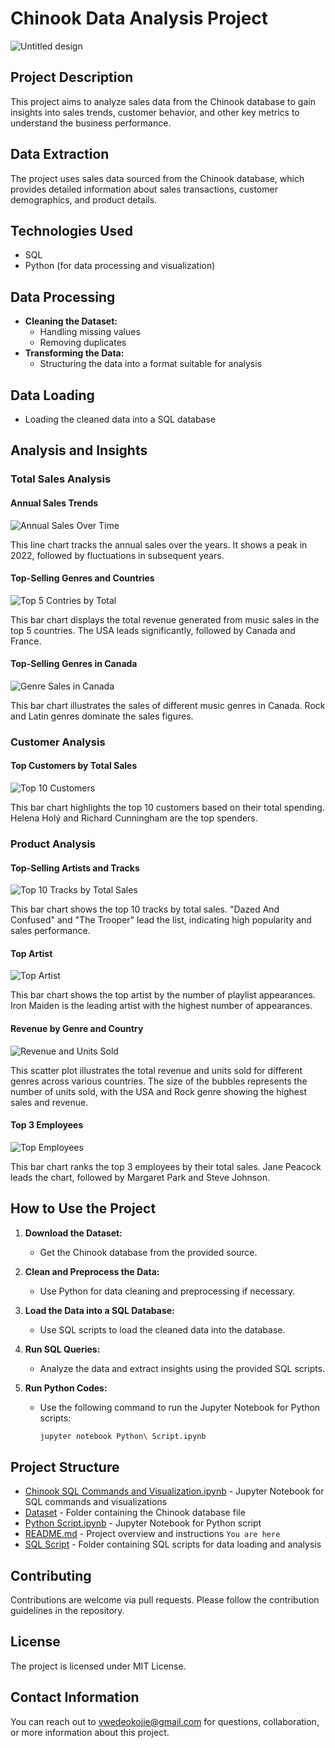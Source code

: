 # Chinook Data Analysis Project

![Untitled design](https://github.com/VwedeOkojie/Chinook/assets/161823174/f3e4db09-0ad4-4ea0-9441-4aba52f6a2f1)


## Project Description

This project aims to analyze sales data from the Chinook database to gain insights into sales trends, customer behavior, and other key metrics to understand the business performance.

## Data Extraction

The project uses sales data sourced from the Chinook database, which provides detailed information about sales transactions, customer demographics, and product details.

## Technologies Used

- SQL
- Python (for data processing and visualization)

## Data Processing

- **Cleaning the Dataset:**
  - Handling missing values
  - Removing duplicates
- **Transforming the Data:**
  - Structuring the data into a format suitable for analysis

## Data Loading

- Loading the cleaned data into a SQL database

## Analysis and Insights

### Total Sales Analysis

#### Annual Sales Trends
![Annual Sales Over Time](https://github.com/VwedeOkojie/Chinook/assets/161823174/eabf0296-0a53-4af3-9a41-91683cdf54e1)


This line chart tracks the annual sales over the years. It shows a peak in 2022, followed by fluctuations in subsequent years.

#### Top-Selling Genres and Countries
![Top 5 Contries by Total](https://github.com/VwedeOkojie/Chinook/assets/161823174/67a402f0-4d40-442b-a2e2-635239f050c3)


This bar chart displays the total revenue generated from music sales in the top 5 countries. The USA leads significantly, followed by Canada and France.

#### Top-Selling Genres in Canada
![Genre Sales in Canada](https://github.com/VwedeOkojie/Chinook/assets/161823174/8b1244d9-bcbd-4b60-9767-4a23c6ab3626)


This bar chart illustrates the sales of different music genres in Canada. Rock and Latin genres dominate the sales figures.

### Customer Analysis

#### Top Customers by Total Sales
![Top 10 Customers](https://github.com/VwedeOkojie/Chinook/assets/161823174/66c211ea-f743-4a8b-b2a8-fc5f80460356)


This bar chart highlights the top 10 customers based on their total spending. Helena Holý and Richard Cunningham are the top spenders.

### Product Analysis

#### Top-Selling Artists and Tracks
![Top 10 Tracks by Total Sales](https://github.com/VwedeOkojie/Chinook/assets/161823174/97fd7050-553c-48d8-9eb5-4dbaa08c1f3e)


This bar chart shows the top 10 tracks by total sales. "Dazed And Confused" and "The Trooper" lead the list, indicating high popularity and sales performance.

#### Top Artist
![Top Artist](https://github.com/VwedeOkojie/Chinook/assets/161823174/48f70283-43af-4771-baeb-9818b0af807c)


This bar chart shows the top artist by the number of playlist appearances. Iron Maiden is the leading artist with the highest number of appearances.

#### Revenue by Genre and Country
![Revenue and Units Sold](https://github.com/VwedeOkojie/Chinook/assets/161823174/9e7faf2e-2ba6-40c6-9b03-924a48892f6b)


This scatter plot illustrates the total revenue and units sold for different genres across various countries. The size of the bubbles represents the number of units sold, with the USA and Rock genre showing the highest sales and revenue.

#### Top 3 Employees
![Top Employees](https://github.com/VwedeOkojie/Chinook/assets/161823174/d5115632-7ae0-42e1-9b9e-1e3ef06cef94)


This bar chart ranks the top 3 employees by their total sales. Jane Peacock leads the chart, followed by Margaret Park and Steve Johnson.


## How to Use the Project

1. **Download the Dataset:**
   - Get the Chinook database from the provided source.
   
2. **Clean and Preprocess the Data:**
   - Use Python for data cleaning and preprocessing if necessary.
   
3. **Load the Data into a SQL Database:**
   - Use SQL scripts to load the cleaned data into the database.
   
4. **Run SQL Queries:**
   - Analyze the data and extract insights using the provided SQL scripts.

5. **Run Python Codes:**
   - Use the following command to run the Jupyter Notebook for Python scripts:
     ```sh
     jupyter notebook Python\ Script.ipynb
     ```

## Project Structure

- [Chinook SQL Commands and Visualization.ipynb](https://github.com/VwedeOkojie/Chinook/blob/7c83d0fb991d52c99b6e56433213cdb3ae7aa365/Chinook%20SQL%20Commands%20and%20Visualization.ipynb) - Jupyter Notebook for SQL commands and visualizations
- [Dataset](https://github.com/VwedeOkojie/Chinook/blob/7c83d0fb991d52c99b6e56433213cdb3ae7aa365/Dataset) - Folder containing the Chinook database file
- [Python Script.ipynb](https://github.com/VwedeOkojie/Chinook/blob/7c83d0fb991d52c99b6e56433213cdb3ae7aa365/Python%20Script.ipynb) - Jupyter Notebook for Python script
- [README.md](https://github.com/VwedeOkojie/Chinook/blob/7c83d0fb991d52c99b6e56433213cdb3ae7aa365/README.md) - Project overview and instructions `You are here`
- [SQL Script](https://github.com/VwedeOkojie/Chinook/blob/be10354b39abd411633bfaa284b4169d47aa1318/SQL%20Script) - Folder containing SQL scripts for data loading and analysis

## Contributing

Contributions are welcome via pull requests. Please follow the contribution guidelines in the repository.

## License

The project is licensed under MIT License.

## Contact Information

You can reach out to [vwedeokojie@gmail.com](mailto:vwedeokojie@gmail.com) for questions, collaboration, or more information about this project.
